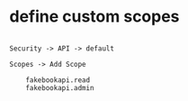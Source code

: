 # define custom scopes

```less

Security -> API -> default

Scopes -> Add Scope

    fakebookapi.read
    fakebookapi.admin
```

